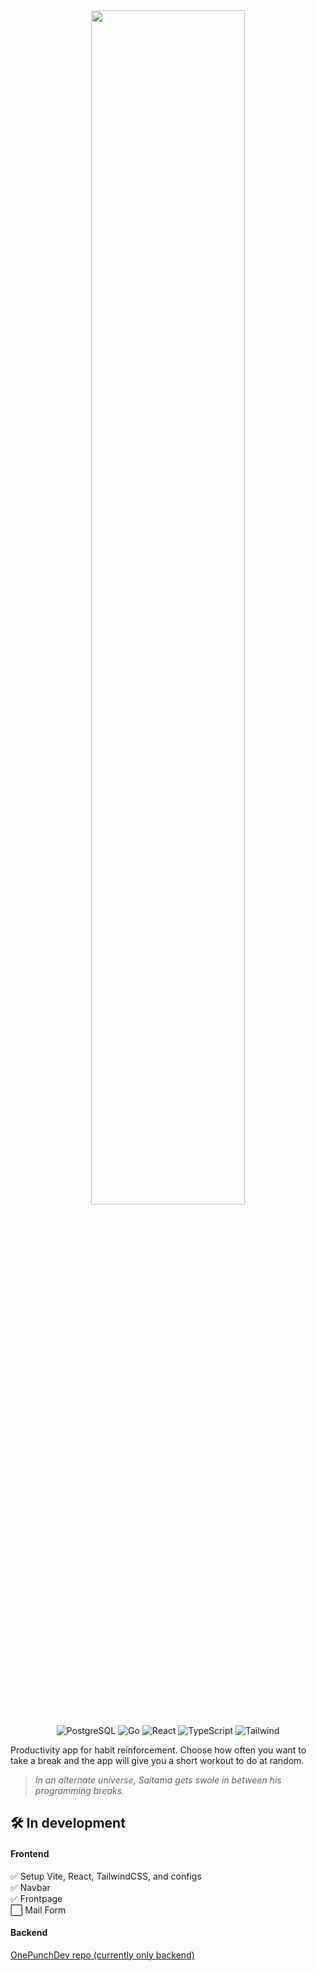 <div align="center">
   <img src="https://u.cubeupload.com/aa9988vvb/a32cover.png" width="70%">
</div>

<p align="center">
  <img alt="PostgreSQL" src="https://img.shields.io/badge/-PostgreSQL-316192?style=for-the-badge&logo=postgresql&logoColor=white" />
  <img alt="Go" src="https://img.shields.io/badge/-Go-6ad7e5?style=for-the-badge&logo=go&logoColor=black" />
  <img alt="React" src="https://img.shields.io/badge/-React-0088CC?style=for-the-badge&logo=react&logoColor=white" />
  <img alt="TypeScript" src="https://img.shields.io/badge/-TypeScript-2875c3?style=for-the-badge&logo=typescript&logoColor=white" />
  <img alt="Tailwind" src="https://img.shields.io/badge/-Tailwind-499fc4?style=for-the-badge&logo=tailwindcss&logoColor=white" />
</p>

Productivity app for habit reinforcement. Choose how often you want to take a break and the app will give you a short workout to do at random.

> _In an alternate universe, Saitama gets swole in between his programming breaks._

## 🛠️ In development
#### Frontend
✅ Setup Vite, React, TailwindCSS, and configs
<br>
✅ Navbar
<br>
✅ Frontpage
<br>
⬜ Mail Form

#### Backend
<a href="https://github.com/lospoy/OnePunchDev">OnePunchDev repo (currently only backend)</a>
